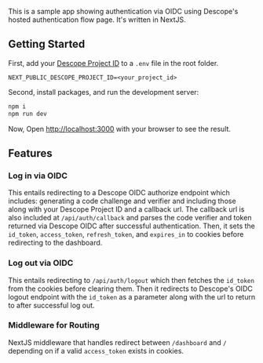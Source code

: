 This is a sample app showing authentication via OIDC using Descope's hosted authentication flow page. It's written in NextJS.

## Getting Started


First, add your [Descope Project ID](https://app.descope.com/settings/project) to a `.env` file in the root folder.

```
NEXT_PUBLIC_DESCOPE_PROJECT_ID=<your_project_id>
```


Second, install packages, and run the development server:

```bash
npm i
npm run dev
```

Now, Open [http://localhost:3000](http://localhost:3000) with your browser to see the result.

## Features
### Log in via OIDC

This entails redirecting to a Descope OIDC authorize endpoint which includes: generating a code challenge and verifier and including those along with your Descope Project ID and a callback url. The callback url is also included at `/api/auth/callback` and parses the code verifier and token returned via Descope OIDC after successful authentication. Then, it sets the `id_token`, `access_token`, `refresh_token`, and `expires_in` to cookies before redirecting to the dashboard.
### Log out via OIDC
  
This entails redirecting to `/api/auth/logout` which then fetches the `id_token` from the cookies before clearing them. Then it redirects to Descope's OIDC logout endpoint with the `id_token` as a parameter along with the url to return to after successful log out.

### Middleware for Routing
NextJS middleware that handles redirect between `/dashboard` and `/` depending on if a valid `access_token` exists in cookies.
